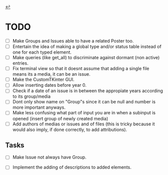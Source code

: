 [//]: # ( -*- coding: utf-8 -*- )
[//]: # ( ---------------------------------------------------------------------- )
[//]: # (+ Autor:  	Ran# )
[//]: # (+ Creado: 	2023/02/25 12:50:24.096207 )
[//]: # (+ Editado:	2023/03/17 17:12:49.032820 )
[//]: # ( ---------------------------------------------------------------------- )

[↩️](index.md#documentation)

# TODO
- [ ] Make Groups and Issues able to have a related Poster too.
- [ ] Entertain the idea of making a global type and/or status table instead of one for each typed element.
- [ ] Make queries (like get\_all) to discriminate against dormant (non active) entries.
- [ ] Fix terminal view so that it doesnt assume that adding a single file means its a media, it can be an issue.
- [ ] Make the CustomTKinter GUI.
- [ ] Allow inserting dates before year 0.
- [ ] Check if a date of an issue is in between the appropiate years according to its group/media
- [ ] Dont only show name on "Group"s since it can be null and number is more important anyways.
- [ ] Make less confusing what part of input you are in when a subinput is opened (insert group of newly created media)
- [ ] Add authors of medias or issues and of files (this is tricky because it would also imply, if done correctly, to add attributions).

## Tasks
- [ ] Make Issue not always have Group.
- [ ] Implement the adding of descriptions to added elements.

